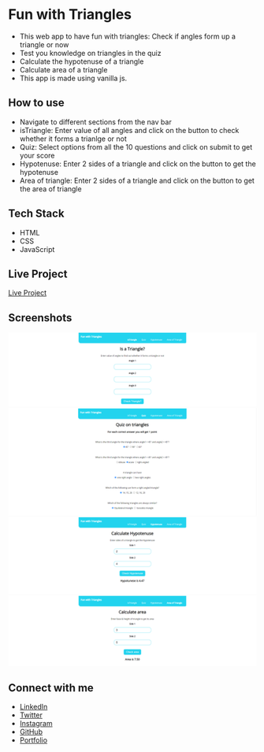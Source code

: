 # Fun with Triangles

- This web app to have fun with triangles: Check if angles form up a triangle or now
- Test you knowledge on triangles in the quiz
- Calculate the hypotenuse of a triangle
- Calculate area of a triangle
- This app is made using vanilla js.

## How to use

- Navigate to different sections from the nav bar
- isTriangle: Enter value of all angles and click on the button to check whether it forms a trianlge or not
- Quiz: Select options from all the 10 questions and click on submit to get your score
- Hypotenuse: Enter 2 sides of a triangle and click on the button to get the hypotenuse
- Area of triangle: Enter 2 sides of a triangle and click on the button to get the area of triangle

## Tech Stack

- HTML
- CSS
- JavaScript

## Live Project

[Live Project](https://wadad-parker-fun-with-triangles.netlify.app/)

## Screenshots

![isTriangle](https://raw.githubusercontent.com/WadadParker/fun-with-triangles/main/triangleOne.PNG)
![quiz](https://raw.githubusercontent.com/WadadParker/fun-with-triangles/main/trianlgeTwo.PNG)
![hypotenuse](https://raw.githubusercontent.com/WadadParker/fun-with-triangles/main/triangleThree.PNG)
![area](https://raw.githubusercontent.com/WadadParker/fun-with-triangles/main/triangleFour.PNG)

## Connect with me

- [LinkedIn](https://in.linkedin.com/in/wadad-parker-5570671b5)
- [Twitter](https://twitter.com/wadadparker)
- [Instagram](https://www.instagram.com/wadad_parker/)
- [GitHub](https://github.com/WadadParker)
- [Portfolio](https://wadad-parker.netlify.app/)
